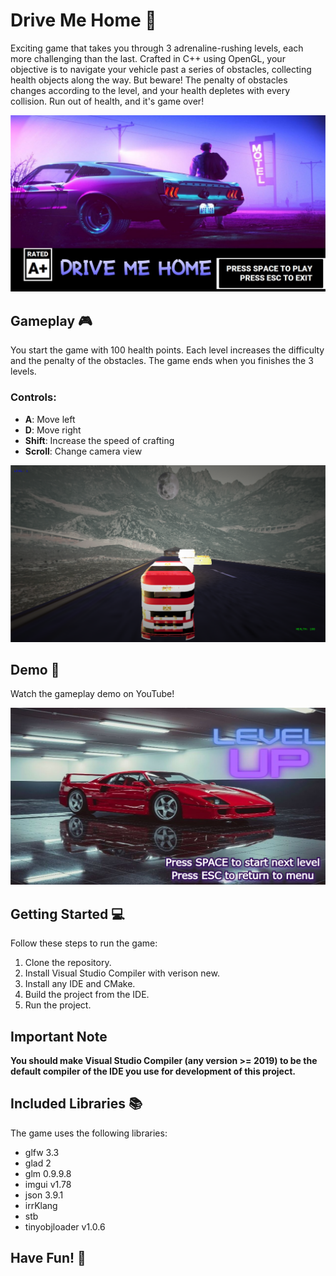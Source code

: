 # Drive Me Home 🚗

Exciting game that takes you through 3 adrenaline-rushing levels, each more challenging than the last. Crafted in C++ using OpenGL, your objective is to navigate your vehicle past a series of obstacles, collecting health objects along the way. But beware! The penalty of obstacles changes according to the level, and your health depletes with every collision. Run out of health, and it's game over!

![Drive Me Home Screenshot](./documentation/screenshots/1-menu.png)

## Gameplay 🎮

You start the game with 100 health points. Each level increases the difficulty and the penalty of the obstacles. The game ends when you finishes the 3 levels.

### Controls:

- **A**: Move left
- **D**: Move right
- **Shift**: Increase the speed of crafting
- **Scroll**: Change camera view

![Drive Me Home Screenshot](./documentation/screenshots/2-level-1.png)

## Demo 🎥

Watch the gameplay demo on YouTube!

[![Drive Me Home Gameplay](./documentation/screenshots/4-level-up.png)](http://www.youtube.com/watch?v=-o9Z7iQaBZQ "Drive Me Home Gameplay")

## Getting Started 💻

Follow these steps to run the game:

1. Clone the repository.
2. Install Visual Studio Compiler with verison new.
3. Install any IDE and CMake.
4. Build the project from the IDE.
5. Run the project.

## Important Note

**You should make Visual Studio Compiler (any version >= 2019) to be the default compiler of the IDE you use for development of this project.**

## Included Libraries 📚

The game uses the following libraries:

- glfw 3.3
- glad 2
- glm 0.9.9.8
- imgui v1.78
- json 3.9.1
- irrKlang
- stb
- tinyobjloader v1.0.6

## Have Fun! 🚀
